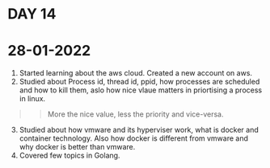 # DAY 14

# 28-01-2022

1. Started learning about the aws cloud. Created a new account on aws.
2. Studied about Process id, thread id, ppid, how processes are scheduled and how to kill them, aslo how nice vlaue matters in priortising a process in linux.
 >> More the nice value, less the priority and vice-versa.
3. Studied about how vmware and its hyperviser work, what is docker and container technology. Also how docker is different from vmware and why docker is better than vmware.
4.  Covered few topics in Golang.
